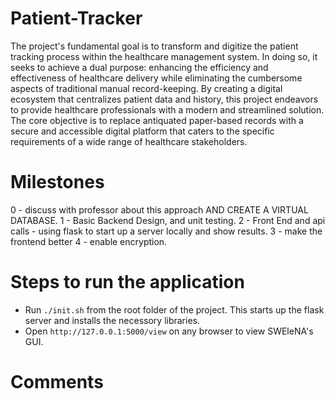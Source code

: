 # Patient-Tracker 
The project's fundamental goal is to transform and digitize the patient tracking process within the healthcare management system. In doing so, it seeks to achieve a dual purpose: enhancing the efficiency and effectiveness of healthcare delivery while eliminating the cumbersome aspects of traditional manual record-keeping.
By creating a digital ecosystem that centralizes patient data and history, this project endeavors to provide healthcare professionals with a modern and streamlined solution. The core objective is to replace antiquated paper-based records with a secure and accessible digital platform that caters to the specific requirements of a wide range of healthcare stakeholders.

# Milestones
0 - discuss with professor about this approach AND CREATE A VIRTUAL DATABASE.
1 - Basic Backend Design, and unit testing.
2 - Front End and api calls - using flask to start up a server locally and show results.
3 -  make the frontend better 
4 - enable encryption.

# Steps to run the application 
- Run ```./init.sh``` from the root folder of the project. This starts up the flask server and installs the necessory libraries.
- Open `http://127.0.0.1:5000/view` on any browser to view SWEleNA's GUI.



# Comments 


